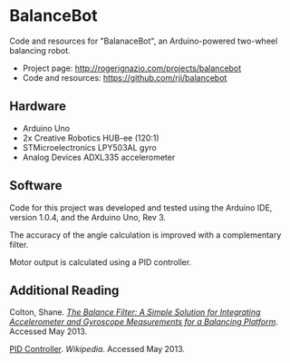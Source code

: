 # BalanceBot
Code and resources for "BalanaceBot", an Arduino-powered two-wheel balancing robot.

  * Project page: <http://rogerignazio.com/projects/balancebot>
  * Code and resources: <https://github.com/rji/balancebot>

## Hardware
  * Arduino Uno
  * 2x Creative Robotics HUB-ee (120:1)
  * STMicroelectronics LPY503AL gyro
  * Analog Devices ADXL335 accelerometer

## Software
Code for this project was developed and tested using the Arduino IDE, version 1.0.4, and the Arduino Uno, Rev 3. 

The accuracy of the angle calculation is improved with a complementary filter.

Motor output is calculated using a PID controller.

## Additional Reading
Colton, Shane. _[The Balance Filter: A Simple Solution for Integrating Accelerometer and Gyroscope Measurements for a Balancing Platform](http://web.mit.edu/scolton/www/filter.pdf)_. Accessed May 2013.

[PID Controller](http://en.wikipedia.org/wiki/PID_controller). _Wikipedia_. Accessed May 2013.